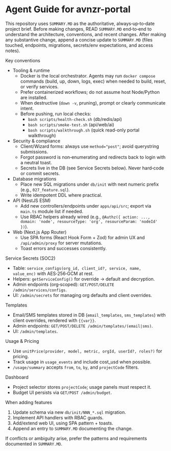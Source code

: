 # Agent Guide for avnzr-portal

This repository uses `SUMMARY.MD` as the authoritative, always‑up‑to‑date project brief. Before making changes, READ `SUMMARY.MD` end‑to‑end to understand the architecture, conventions, and recent changes. After making any substantive change, append a concise update to `SUMMARY.MD` (files touched, endpoints, migrations, secrets/env expectations, and access notes).

Key conventions
- Tooling & runtime
  - Docker is the local orchestrator. Agents may run `docker compose` commands (build, up, down, logs, exec) when needed to build, reset, or verify services.
  - Prefer containerized workflows; do not assume host Node/Python are installed.
  - When destructive (`down -v`, pruning), prompt or clearly communicate intent.
  - Before pushing, run local checks:
    - `bash scripts/health-check.sh` (db/redis/api)
    - `bash scripts/smoke-test.sh` (api/web/ai)
    - `bash scripts/walkthrough.sh` (quick read-only portal walkthrough)
- Security & compliance
  - Client/Wizard forms: always use `method="post"`; avoid querystring submissions.
  - Forgot password is non‑enumerating and redirects back to login with a neutral toast.
  - Secrets live in the DB (see Service Secrets below). Never hard‑code or commit secrets.
- Database migrations
  - Place new SQL migrations under `db/init` with next numeric prefix (e.g., `027_feature.sql`).
  - Write idempotent DDL where practical.
- API (NestJS ESM)
  - Add new controllers/endpoints under `apps/api/src`; export via `main.ts` module list if needed.
  - Use RBAC helpers already wired (e.g., `@Authz({ action: ..., domain: 'node', resourceType: 'org', resourceParam: 'nodeId' })`).
- Web (Next.js App Router)
  - Use SPA forms (React Hook Form + Zod) for admin UX and `/api/admin/proxy` for server mutations.
  - Toast errors and successes consistently.

Service Secrets (SOC2)
- Table: `service_configs(org_id, client_id?, service, name, value_enc)` with AES‑256‑GCM at rest.
- Helpers: `getServiceConfig()` for override → default and decryption.
- Admin endpoints (org‑scoped): `GET/POST/DELETE /admin/services/configs`.
- UI: `/admin/secrets` for managing org defaults and client overrides.

Templates
- Email/SMS templates stored in DB (`email_templates`, `sms_templates`) with client overrides, rendered with `{{var}}`.
- Admin endpoints: `GET/POST/DELETE /admin/templates/(email|sms)`.
- UI: `/admin/templates`.

Usage & Pricing
- Use `unitPrice(provider, model, metric, orgId, userId?, roles?)` for pricing.
- Track usage in `usage_events` and include cost_usd when possible.
- `/usage/summary` accepts `from`, `to`, `by`, and `projectCode` filters.

Dashboard
- Project selector stores `projectCode`; usage panels must respect it.
- Budget UI persists via `GET/POST /admin/budget`.

When adding features
1) Update schema via new `db/init/NNN_*.sql` migration.
2) Implement API handlers with RBAC guards.
3) Add/extend web UI, using SPA pattern + toasts.
4) Append an entry to `SUMMARY.MD` documenting the change.

If conflicts or ambiguity arise, prefer the patterns and requirements documented in `SUMMARY.MD`.
